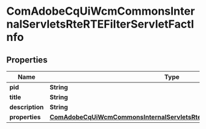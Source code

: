 
# ComAdobeCqUiWcmCommonsInternalServletsRteRTEFilterServletFactInfo

## Properties
Name | Type | Description | Notes
------------ | ------------- | ------------- | -------------
**pid** | **String** |  |  [optional]
**title** | **String** |  |  [optional]
**description** | **String** |  |  [optional]
**properties** | [**ComAdobeCqUiWcmCommonsInternalServletsRteRTEFilterServletFactProperties**](ComAdobeCqUiWcmCommonsInternalServletsRteRTEFilterServletFactProperties.md) |  |  [optional]



